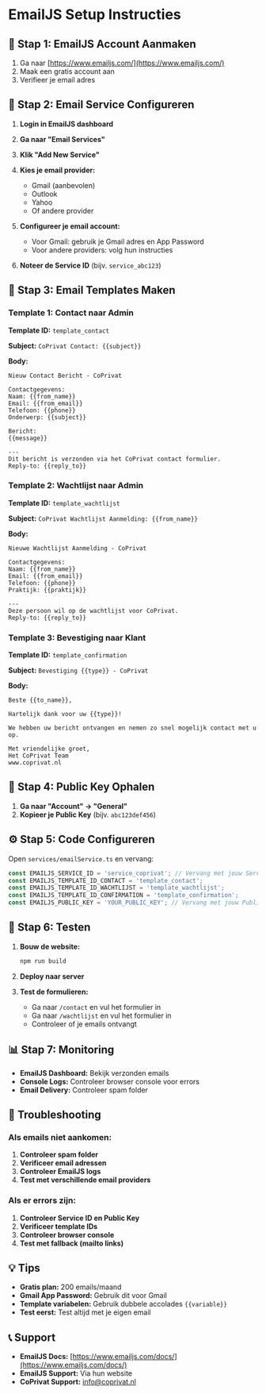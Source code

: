 # EmailJS Setup Instructies

## 🚀 Stap 1: EmailJS Account Aanmaken

1. Ga naar [https://www.emailjs.com/](https://www.emailjs.com/)
2. Maak een gratis account aan
3. Verifieer je email adres

## 📧 Stap 2: Email Service Configureren

1. **Login in EmailJS dashboard**
2. **Ga naar "Email Services"**
3. **Klik "Add New Service"**
4. **Kies je email provider:**
   - Gmail (aanbevolen)
   - Outlook
   - Yahoo
   - Of andere provider

5. **Configureer je email account:**
   - Voor Gmail: gebruik je Gmail adres en App Password
   - Voor andere providers: volg hun instructies

6. **Noteer de Service ID** (bijv. `service_abc123`)

## 📝 Stap 3: Email Templates Maken

### Template 1: Contact naar Admin
**Template ID:** `template_contact`

**Subject:** `CoPrivat Contact: {{subject}}`

**Body:**
```
Nieuw Contact Bericht - CoPrivat

Contactgegevens:
Naam: {{from_name}}
Email: {{from_email}}
Telefoon: {{phone}}
Onderwerp: {{subject}}

Bericht:
{{message}}

---
Dit bericht is verzonden via het CoPrivat contact formulier.
Reply-to: {{reply_to}}
```

### Template 2: Wachtlijst naar Admin
**Template ID:** `template_wachtlijst`

**Subject:** `CoPrivat Wachtlijst Aanmelding: {{from_name}}`

**Body:**
```
Nieuwe Wachtlijst Aanmelding - CoPrivat

Contactgegevens:
Naam: {{from_name}}
Email: {{from_email}}
Telefoon: {{phone}}
Praktijk: {{praktijk}}

---
Deze persoon wil op de wachtlijst voor CoPrivat.
Reply-to: {{reply_to}}
```

### Template 3: Bevestiging naar Klant
**Template ID:** `template_confirmation`

**Subject:** `Bevestiging {{type}} - CoPrivat`

**Body:**
```
Beste {{to_name}},

Hartelijk dank voor uw {{type}}!

We hebben uw bericht ontvangen en nemen zo snel mogelijk contact met u op.

Met vriendelijke groet,
Het CoPrivat Team
www.coprivat.nl
```

## 🔑 Stap 4: Public Key Ophalen

1. **Ga naar "Account" → "General"**
2. **Kopieer je Public Key** (bijv. `abc123def456`)

## ⚙️ Stap 5: Code Configureren

Open `services/emailService.ts` en vervang:

```typescript
const EMAILJS_SERVICE_ID = 'service_coprivat'; // Vervang met jouw Service ID
const EMAILJS_TEMPLATE_ID_CONTACT = 'template_contact';
const EMAILJS_TEMPLATE_ID_WACHTLIJST = 'template_wachtlijst';
const EMAILJS_TEMPLATE_ID_CONFIRMATION = 'template_confirmation';
const EMAILJS_PUBLIC_KEY = 'YOUR_PUBLIC_KEY'; // Vervang met jouw Public Key
```

## 🧪 Stap 6: Testen

1. **Bouw de website:**
   ```bash
   npm run build
   ```

2. **Deploy naar server**

3. **Test de formulieren:**
   - Ga naar `/contact` en vul het formulier in
   - Ga naar `/wachtlijst` en vul het formulier in
   - Controleer of je emails ontvangt

## 📊 Stap 7: Monitoring

- **EmailJS Dashboard:** Bekijk verzonden emails
- **Console Logs:** Controleer browser console voor errors
- **Email Delivery:** Controleer spam folder

## 🔧 Troubleshooting

### Als emails niet aankomen:
1. **Controleer spam folder**
2. **Verificeer email adressen**
3. **Controleer EmailJS logs**
4. **Test met verschillende email providers**

### Als er errors zijn:
1. **Controleer Service ID en Public Key**
2. **Verificeer template IDs**
3. **Controleer browser console**
4. **Test met fallback (mailto links)**

## 💡 Tips

- **Gratis plan:** 200 emails/maand
- **Gmail App Password:** Gebruik dit voor Gmail
- **Template variabelen:** Gebruik dubbele accolades `{{variable}}`
- **Test eerst:** Test altijd met je eigen email

## 📞 Support

- **EmailJS Docs:** [https://www.emailjs.com/docs/](https://www.emailjs.com/docs/)
- **EmailJS Support:** Via hun website
- **CoPrivat Support:** info@coprivat.nl
